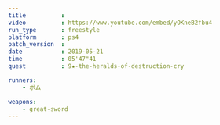 ```yaml
---
title          :
video          : https://www.youtube.com/embed/yOKneB2fbu4
run_type       : freestyle
platform       : ps4
patch_version  : 
date           : 2019-05-21
time           : 05'47"41
quest          : 9★-the-heralds-of-destruction-cry

runners:
    - ボム

weapons:
    - great-sword
---
```

